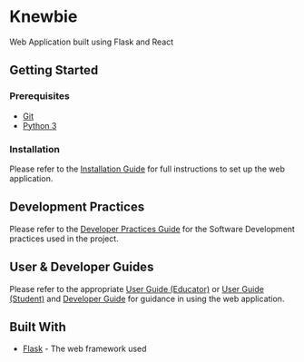 # Knewbie
Web Application built using Flask and React

## Getting Started

### Prerequisites
* [Git](https://git-scm.com/)
* [Python 3](https://www.python.org/downloads/)
### Installation
Please refer to the [Installation Guide](/docs/InstallationGuide.md) for full instructions to set up the web application.

## Development Practices
Please refer to the [Developer Practices Guide](/docs/DevPractices.md) for the Software Development practices used in the project.

## User & Developer Guides
Please refer to the appropriate [User Guide (Educator)](docs/UserGuide-Educator.md) or [User Guide (Student)](docs/UserGuide-Students.md) and [Developer Guide](/docs/DeveloperGuide.md) for guidance in using the web application.

## Built With

* [Flask](https://flask.palletsprojects.com/en/1.1.x/) - The web framework used
